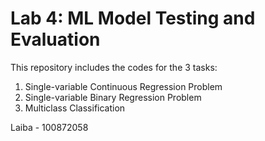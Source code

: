 # Lab 4: ML Model Testing and Evaluation

This repository includes the codes for the 3 tasks:
1. Single-variable Continuous Regression Problem
2. Single-variable Binary Regression Problem
3. Multiclass Classification

Laiba - 100872058
